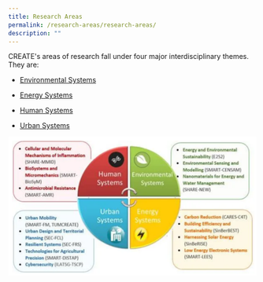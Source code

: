 ```yaml
---
title: Research Areas
permalink: /research-areas/research-areas/
description: ""
---
```


CREATE's areas of research fall under four major interdisciplinary themes. They are:

* [Environmental Systems](/research-areas/environment-systems/permalink/)

* [Energy Systems](/research-areas/energy-systems/permalink/)

* [Human Systems](/research-areas/human-systems/permalink/)

* [Urban Systems](/research-areas/urban-systems/permalink/)

![](/images/Research%20Areas/AboutResearchAreas.png)